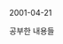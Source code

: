 2001-04-21 

공부한 내용들

<!---
AHNRYUHYUN/AHNRYUHYUN is a ✨ special ✨ repository because its `README.md` (this file) appears on your GitHub profile.
You can click the Preview link to take a look at your changes.
--->
